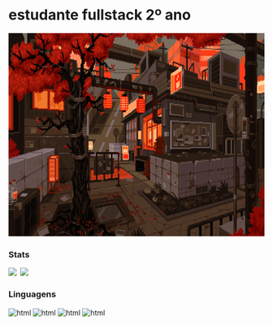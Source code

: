 # estudante fullstack 2º ano
 
<img width="700" height="400" src="dae36a74337de05e249ce5afcec907c1.gif">

### Stats 
<div>
  <img height="180em" src="https://github-readme-stats.vercel.app/api?username=arturcorrea1&show_icons=true&rank_icon=github&theme=codeSTACKr"> 
    <img height="180em" src="https://github-readme-stats.vercel.app/api/top-langs/?username=arturcorrea1&layout=compact&langs_count=7&theme=codeSTACKr"/>
</div>

### Linguagens 
<div style="display: inline_block">
  <img align="center" alt="html" height="30" width="40" src="https://cdn.jsdelivr.net/gh/devicons/devicon/icons/html5/html5-original.svg">
  <img align="center" alt="html" height="30" width="40" src="https://cdn.jsdelivr.net/gh/devicons/devicon/icons/css3/css3-original.svg">
  <img align="center" alt="html" height="30" width="40" src="https://cdn.jsdelivr.net/gh/devicons/devicon/icons/python/python-original.svg">
  <img align="center" alt="html" height="30" width="40" src="https://cdn.jsdelivr.net/gh/devicons/devicon/icons/javascript/javascript-original.svg">
</div>

<br>




